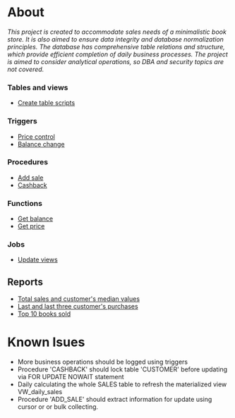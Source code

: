 # About
<i>This project is created to accommodate sales needs of a minimalistic book store. It is also aimed to ensure data integrity and database normalization principles. The database has comprehensive table relations and structure, which provide efficient completion of daily business processes. The project is aimed to consider analytical operations, so DBA and security topics are not covered.</i>

### Tables and views
* [Create table scripts](table_organization.sql)

### Triggers
* [Price control](trigger_price_control.sql)
* [Balance change](trigger_balance_change.sql) 

### Procedures 
* [Add sale](procedure_add_sale.sql)
* [Cashback](procedure_cashback.sql)

### Functions
* [Get balance](function_get_balance.sql)
* [Get price](function_get_price.sql)

### Jobs
* [Update views](job_update_views.sql)

## Reports
* [Total sales and customer's median values](report_customer_median.sql)
* [Last and last three customer's purchases](report_last_purchase.sql)
* [Top 10 books sold](report_top_books_sold.sql)

# Known Isues
* More business operations should be logged using triggers
* Procedure 'CASHBACK' should lock table 'CUSTOMER' before updating via FOR UPDATE NOWAIT statement
* Daily calculating the whole SALES table to refresh the materialized view VW_daily_sales
* Procedure 'ADD_SALE' should extract information for update using cursor or or bulk collecting.
